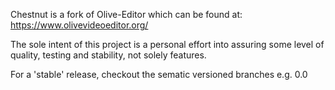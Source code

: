 Chestnut is a fork of Olive-Editor which can be found at: https://www.olivevideoeditor.org/

The sole intent of this project is a personal effort into assuring some level of quality, testing and stability, not solely features.

For a 'stable' release, checkout the sematic versioned branches e.g. 0.0
